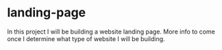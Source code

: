 # landing-page

In this project I will be building a website landing page. More info to come once I determine what type of website I will be building.